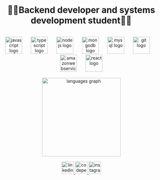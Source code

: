 <h1 align="center">👨‍💻Backend developer and systems development student👨‍💻</h1>
<br clear="both">

<div align="center">
  <img src="https://cdn.jsdelivr.net/gh/devicons/devicon/icons/javascript/javascript-original.svg" height="55" alt="javascript logo"  />
  <img width="20" />
  <img src="https://cdn.jsdelivr.net/gh/devicons/devicon/icons/typescript/typescript-original.svg" height="55" alt="typescript logo"  />
  <img width="20" />
  <img src="https://cdn.simpleicons.org/nodedotjs/339933" height="55" alt="nodejs logo"  />
  <img width="20" />
  <img src="https://cdn.jsdelivr.net/gh/devicons/devicon/icons/mongodb/mongodb-original.svg" height="55" alt="mongodb logo"  />
  <img width="20" />
  <img src="https://cdn.jsdelivr.net/gh/devicons/devicon/icons/mysql/mysql-original.svg" height="55" alt="mysql logo"  />
  <img width="20" />
  <img src="https://cdn.jsdelivr.net/gh/devicons/devicon/icons/git/git-original.svg" height="55" alt="git logo"  />
  <img width="20" />
  <img src="https://cdn.jsdelivr.net/gh/devicons/devicon/icons/amazonwebservices/amazonwebservices-original.svg" height="55" alt="amazonwebservices logo"  />
  <img width="20" />
  <img src="https://cdn.jsdelivr.net/gh/devicons/devicon/icons/react/react-original.svg" height="55" alt="react logo"  />
</div>

<br clear="both">

<div align="center">
  <img src="https://github-readme-stats.vercel.app/api/top-langs?username=joaopdiasventura&locale=en&hide_title=true&layout=compact&card_width=310&langs_count=4&theme=dark&hide_border=true&order=2" height="255" alt="languages graph"  />
</div>

<br clear="both">

<div align="center">
  <a href="https://www.linkedin.com/in/joão-paulo-dias-ventura-314978293/" target="_blank">
    <img src="https://img.shields.io/static/v1?message=LinkedIn&logo=linkedin&label=&color=0077B5&logoColor=white&labelColor=&style=flat" height="40" alt="linkedin logo"  />
  </a>
  <a href="https://codepen.io/Joaopdiasventura/" target="_blank">
    <img src="https://img.shields.io/static/v1?message=Codepen&logo=codepen&label=&color=000000&logoColor=white&labelColor=&style=flat" height="40" alt="codepen logo"  />
  </a>
  <a href="https://www.instagram.com/73jojo_/" target="_blank">
    <img src="https://img.shields.io/static/v1?message=Instagram&logo=instagram&label=&color=AA0211&logoColor=FFFFFF&labelColor=&style=flat" height="40" alt="instagram logo"  />
  </a>
</div>
